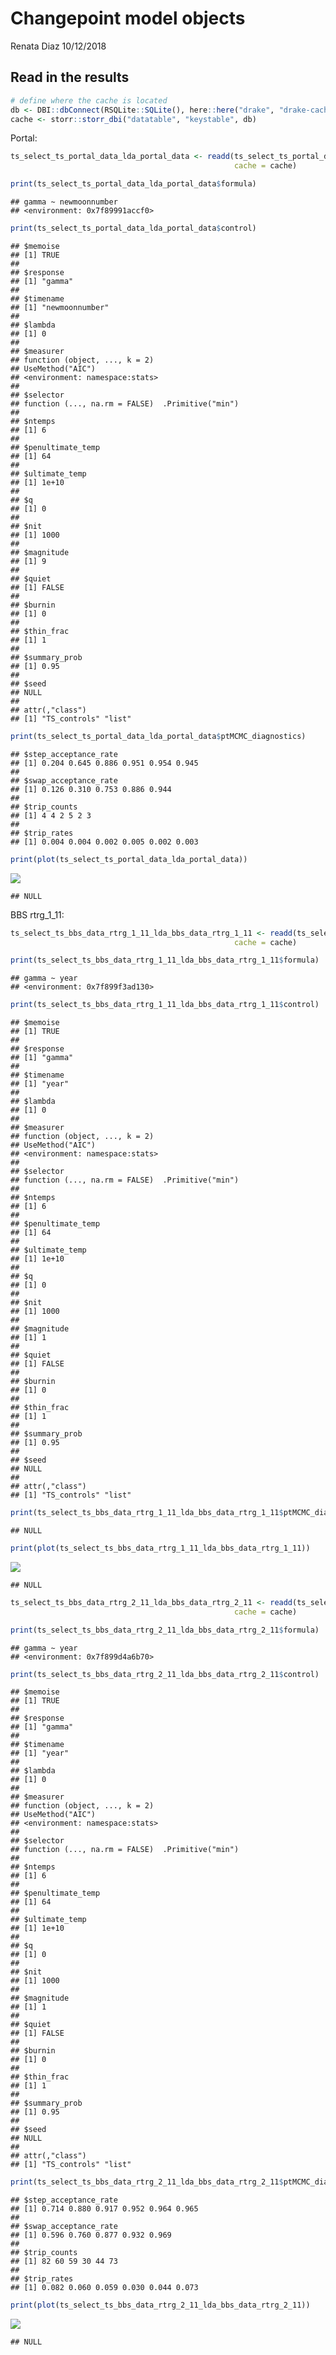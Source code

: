 Changepoint model objects
================
Renata Diaz
10/12/2018

Read in the results
-------------------

``` r
# define where the cache is located
db <- DBI::dbConnect(RSQLite::SQLite(), here::here("drake", "drake-cache.sqlite"))
cache <- storr::storr_dbi("datatable", "keystable", db)
```

Portal:

``` r
ts_select_ts_portal_data_lda_portal_data <- readd(ts_select_ts_portal_data_lda_portal_data,
                                                  cache = cache)

print(ts_select_ts_portal_data_lda_portal_data$formula)
```

    ## gamma ~ newmoonnumber
    ## <environment: 0x7f89991accf0>

``` r
print(ts_select_ts_portal_data_lda_portal_data$control)
```

    ## $memoise
    ## [1] TRUE
    ## 
    ## $response
    ## [1] "gamma"
    ## 
    ## $timename
    ## [1] "newmoonnumber"
    ## 
    ## $lambda
    ## [1] 0
    ## 
    ## $measurer
    ## function (object, ..., k = 2) 
    ## UseMethod("AIC")
    ## <environment: namespace:stats>
    ## 
    ## $selector
    ## function (..., na.rm = FALSE)  .Primitive("min")
    ## 
    ## $ntemps
    ## [1] 6
    ## 
    ## $penultimate_temp
    ## [1] 64
    ## 
    ## $ultimate_temp
    ## [1] 1e+10
    ## 
    ## $q
    ## [1] 0
    ## 
    ## $nit
    ## [1] 1000
    ## 
    ## $magnitude
    ## [1] 9
    ## 
    ## $quiet
    ## [1] FALSE
    ## 
    ## $burnin
    ## [1] 0
    ## 
    ## $thin_frac
    ## [1] 1
    ## 
    ## $summary_prob
    ## [1] 0.95
    ## 
    ## $seed
    ## NULL
    ## 
    ## attr(,"class")
    ## [1] "TS_controls" "list"

``` r
print(ts_select_ts_portal_data_lda_portal_data$ptMCMC_diagnostics)
```

    ## $step_acceptance_rate
    ## [1] 0.204 0.645 0.886 0.951 0.954 0.945
    ## 
    ## $swap_acceptance_rate
    ## [1] 0.126 0.310 0.753 0.886 0.944
    ## 
    ## $trip_counts
    ## [1] 4 4 2 5 2 3
    ## 
    ## $trip_rates
    ## [1] 0.004 0.004 0.002 0.005 0.002 0.003

``` r
print(plot(ts_select_ts_portal_data_lda_portal_data))
```

![](show_changepoint_model_objects_files/figure-markdown_github/portal%20TS%20select-1.png)

    ## NULL

BBS rtrg\_1\_11:

``` r
ts_select_ts_bbs_data_rtrg_1_11_lda_bbs_data_rtrg_1_11 <- readd(ts_select_ts_bbs_data_rtrg_1_11_lda_bbs_data_rtrg_1_11,
                                                  cache = cache)

print(ts_select_ts_bbs_data_rtrg_1_11_lda_bbs_data_rtrg_1_11$formula)
```

    ## gamma ~ year
    ## <environment: 0x7f899f3ad130>

``` r
print(ts_select_ts_bbs_data_rtrg_1_11_lda_bbs_data_rtrg_1_11$control)
```

    ## $memoise
    ## [1] TRUE
    ## 
    ## $response
    ## [1] "gamma"
    ## 
    ## $timename
    ## [1] "year"
    ## 
    ## $lambda
    ## [1] 0
    ## 
    ## $measurer
    ## function (object, ..., k = 2) 
    ## UseMethod("AIC")
    ## <environment: namespace:stats>
    ## 
    ## $selector
    ## function (..., na.rm = FALSE)  .Primitive("min")
    ## 
    ## $ntemps
    ## [1] 6
    ## 
    ## $penultimate_temp
    ## [1] 64
    ## 
    ## $ultimate_temp
    ## [1] 1e+10
    ## 
    ## $q
    ## [1] 0
    ## 
    ## $nit
    ## [1] 1000
    ## 
    ## $magnitude
    ## [1] 1
    ## 
    ## $quiet
    ## [1] FALSE
    ## 
    ## $burnin
    ## [1] 0
    ## 
    ## $thin_frac
    ## [1] 1
    ## 
    ## $summary_prob
    ## [1] 0.95
    ## 
    ## $seed
    ## NULL
    ## 
    ## attr(,"class")
    ## [1] "TS_controls" "list"

``` r
print(ts_select_ts_bbs_data_rtrg_1_11_lda_bbs_data_rtrg_1_11$ptMCMC_diagnostics)
```

    ## NULL

``` r
print(plot(ts_select_ts_bbs_data_rtrg_1_11_lda_bbs_data_rtrg_1_11))
```

![](show_changepoint_model_objects_files/figure-markdown_github/BBS%20rtrg1_11-1.png)

    ## NULL

``` r
ts_select_ts_bbs_data_rtrg_2_11_lda_bbs_data_rtrg_2_11 <- readd(ts_select_ts_bbs_data_rtrg_2_11_lda_bbs_data_rtrg_2_11,
                                                  cache = cache)

print(ts_select_ts_bbs_data_rtrg_2_11_lda_bbs_data_rtrg_2_11$formula)
```

    ## gamma ~ year
    ## <environment: 0x7f899d4a6b70>

``` r
print(ts_select_ts_bbs_data_rtrg_2_11_lda_bbs_data_rtrg_2_11$control)
```

    ## $memoise
    ## [1] TRUE
    ## 
    ## $response
    ## [1] "gamma"
    ## 
    ## $timename
    ## [1] "year"
    ## 
    ## $lambda
    ## [1] 0
    ## 
    ## $measurer
    ## function (object, ..., k = 2) 
    ## UseMethod("AIC")
    ## <environment: namespace:stats>
    ## 
    ## $selector
    ## function (..., na.rm = FALSE)  .Primitive("min")
    ## 
    ## $ntemps
    ## [1] 6
    ## 
    ## $penultimate_temp
    ## [1] 64
    ## 
    ## $ultimate_temp
    ## [1] 1e+10
    ## 
    ## $q
    ## [1] 0
    ## 
    ## $nit
    ## [1] 1000
    ## 
    ## $magnitude
    ## [1] 1
    ## 
    ## $quiet
    ## [1] FALSE
    ## 
    ## $burnin
    ## [1] 0
    ## 
    ## $thin_frac
    ## [1] 1
    ## 
    ## $summary_prob
    ## [1] 0.95
    ## 
    ## $seed
    ## NULL
    ## 
    ## attr(,"class")
    ## [1] "TS_controls" "list"

``` r
print(ts_select_ts_bbs_data_rtrg_2_11_lda_bbs_data_rtrg_2_11$ptMCMC_diagnostics)
```

    ## $step_acceptance_rate
    ## [1] 0.714 0.880 0.917 0.952 0.964 0.965
    ## 
    ## $swap_acceptance_rate
    ## [1] 0.596 0.760 0.877 0.932 0.969
    ## 
    ## $trip_counts
    ## [1] 82 60 59 30 44 73
    ## 
    ## $trip_rates
    ## [1] 0.082 0.060 0.059 0.030 0.044 0.073

``` r
print(plot(ts_select_ts_bbs_data_rtrg_2_11_lda_bbs_data_rtrg_2_11))
```

![](show_changepoint_model_objects_files/figure-markdown_github/BBS%20rtrg2_11-1.png)

    ## NULL
